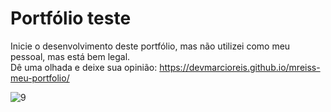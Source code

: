 # Portfólio teste
Inicie o desenvolvimento deste portfólio, mas não utilizei como meu pessoal, mas está bem legal.<br>
Dê uma olhada e deixe sua opinião: https://devmarcioreis.github.io/mreiss-meu-portfolio/

![9](https://user-images.githubusercontent.com/107413382/193952905-c1da3e22-0385-4689-a294-762f1b3382e0.jpg)
